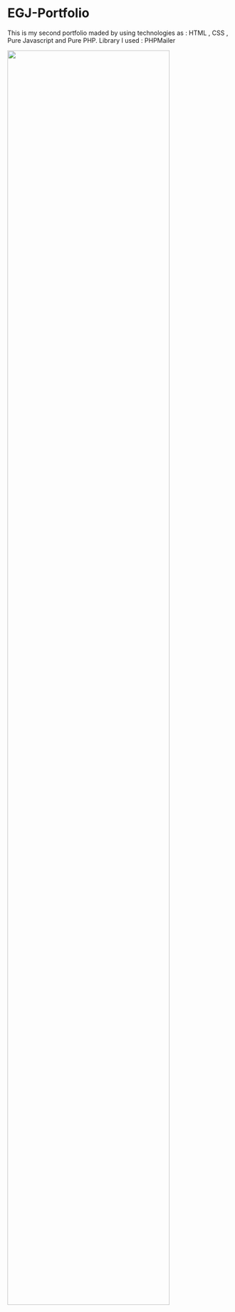 # EGJ-Portfolio

This is my second portfolio maded by using technologies as : HTML , CSS , Pure Javascript and Pure PHP.
Library I used : PHPMailer

<img src="https://i.ibb.co/RQrWXwm/mockuper.png" width="85%">
